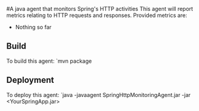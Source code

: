#A java agent that monitors Spring's HTTP activities
This agent will report metrics relating to HTTP requests and responses.
Provided metrics are:
* Nothing so far

## Build
To build this agent:
`mvn package

## Deployment
To deploy this agent:
`java -javaagent SpringHttpMonitoringAgent.jar -jar <YourSpringApp.jar>
